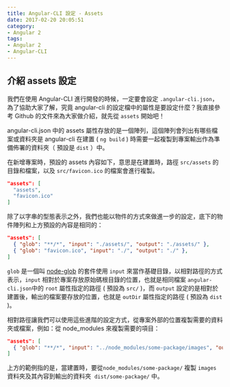 ```yaml
---
title: Angular-CLI 設定 - Assets
date: 2017-02-20 20:05:51
category:
- Angular 2
tags:
- Angular 2
- Angular-CLI
---
```


## 介紹 assets 設定

我們在使用 Angular-CLI 進行開發的時候，一定要會設定 `.angular-cli.json`，為了協助大家了解，究竟 angular-cli 的設定檔中的屬性是要設定什麼？我直接參考 Github 的文件來為大家做介紹，就先從 `assets` 開始吧！

angular-cli.json 中的 assets 屬性存放的是一個陣列，這個陣列會列出有哪些檔案或資料夾是 angular-cli 在建置 ( `ng build` ) 時需要一起複製到專案輸出作為準備佈署的資料夾（ 預設是 `dist` ）中。

在新增專案時，預設的 assets 內容如下，意思是在建置時，路徑 `src/assets` 的目錄和檔案，以及 `src/favicon.ico` 的檔案會進行複製。

```json
"assets": [
  "assets",
  "favicon.ico"
]
```

除了以字串的型態表示之外，我們也能以物件的方式來做進一步的設定，底下的物件陣列和上方預設的內容是相同的：

```json
"assets": [
  { "glob": "**/*", "input": "./assets/", "output": "./assets/" },
  { "glob": "favicon.ico", "input": "./", "output": "./" },
]
```

`glob` 是一個叫 [node-glob](https://github.com/isaacs/node-glob) 的套件使用 `input` 來當作基礎目錄，以相對路徑的方式表示，`input` 相對於專案存放原始碼根目錄的位置，也就是相同檔案 `angular-cli.json`中的 `root` 屬性指定的路徑 ( 預設為 `src/` )，而 `output` 設定的是相對於建置後，輸出的檔案要存放的位置，也就是 `outDir` 屬性指定的路徑 ( 預設為 `dist` )。

相對路徑讓我們可以使用這些進階的設定方式，從專案外部的位置複製需要的資料夾或檔案，例如：從 node_modules 來複製需要的項目：

```json
"assets": [
  { "glob": "**/*", "input": "../node_modules/some-package/images", "output": "./some-package/" },
]
```

上方的範例指的是，當建置時，要從`node_modules/some-package/` 複製 `images` 資料夾及其內容到輸出的資料夾  `dist/some-package/` 中。